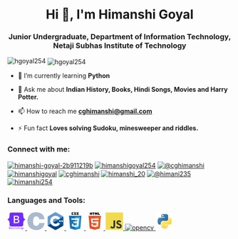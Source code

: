 <h1 align="center">Hi 👋, I'm Himanshi Goyal</h1>
<h3 align="center">Junior Undergraduate, Department of Information Technology, Netaji Subhas Institute of Technology</h3>


<p><img align="left" src="https://github-readme-stats.vercel.app/api/top-langs?username=hgoyal254&show_icons=true&locale=en&layout=compact" alt="hgoyal254" /></p>

<p>&nbsp;<img align="center" src="https://github-readme-stats.vercel.app/api?username=hgoyal254&show_icons=true&locale=en" alt="hgoyal254" /></p>

- 🌱 I’m currently learning **Python**

- 💬 Ask me about **Indian History, Books, Hindi Songs, Movies and Harry Potter.**

- 📫 How to reach me **cghimanshi@gmail.com**

- ⚡ Fun fact **Loves solving Sudoku, minesweeper and riddles.**

<h3 align="left">Connect with me:</h3>
<p align="left">
<a href="https://linkedin.com/in/himanshi-goyal-2b911219b" target="blank"><img align="center" src="https://cdn.jsdelivr.net/npm/simple-icons@3.0.1/icons/linkedin.svg" alt="himanshi-goyal-2b911219b" height="30" width="40" /></a>
<a href="https://kaggle.com/himanshigoyal254" target="blank"><img align="center" src="https://cdn.jsdelivr.net/npm/simple-icons@3.0.1/icons/kaggle.svg" alt="himanshigoyal254" height="30" width="40" /></a>
<a href="https://medium.com/@cghimanshi" target="blank"><img align="center" src="https://cdn.jsdelivr.net/npm/simple-icons@3.0.1/icons/medium.svg" alt="@cghimanshi" height="30" width="40" /></a>
<a href="https://www.codechef.com/users/himanshigoyal" target="blank"><img align="center" src="https://cdn.jsdelivr.net/npm/simple-icons@3.1.0/icons/codechef.svg" alt="himanshigoyal" height="30" width="40" /></a>
<a href="https://www.hackerrank.com/cghimanshi" target="blank"><img align="center" src="https://cdn.jsdelivr.net/npm/simple-icons@3.0.1/icons/hackerrank.svg" alt="cghimanshi" height="30" width="40" /></a>
<a href="https://www.leetcode.com/himanshi_20" target="blank"><img align="center" src="https://cdn.jsdelivr.net/npm/simple-icons@3.0.1/icons/leetcode.svg" alt="himanshi_20" height="30" width="40" /></a>
<a href="https://www.hackerearth.com/@himani235" target="blank"><img align="center" src="https://cdn.jsdelivr.net/npm/simple-icons@3.0.1/icons/hackerearth.svg" alt="@himani235" height="30" width="40" /></a>
<a href="https://auth.geeksforgeeks.org/user/himanshi254" target="blank"><img align="center" src="https://cdn.jsdelivr.net/npm/simple-icons@3.0.1/icons/geeksforgeeks.svg" alt="himanshi254" height="30" width="40" /></a>
</p>

<h3 align="left">Languages and Tools:</h3>
<p align="left"> <a href="https://getbootstrap.com" target="_blank"> <img src="https://raw.githubusercontent.com/devicons/devicon/master/icons/bootstrap/bootstrap-plain-wordmark.svg" alt="bootstrap" width="40" height="40"/> </a> <a href="https://www.cprogramming.com/" target="_blank"> <img src="https://raw.githubusercontent.com/devicons/devicon/master/icons/c/c-original.svg" alt="c" width="40" height="40"/> </a> <a href="https://www.w3schools.com/cpp/" target="_blank"> <img src="https://raw.githubusercontent.com/devicons/devicon/master/icons/cplusplus/cplusplus-original.svg" alt="cplusplus" width="40" height="40"/> </a> <a href="https://www.w3schools.com/css/" target="_blank"> <img src="https://raw.githubusercontent.com/devicons/devicon/master/icons/css3/css3-original-wordmark.svg" alt="css3" width="40" height="40"/> </a> <a href="https://www.w3.org/html/" target="_blank"> <img src="https://raw.githubusercontent.com/devicons/devicon/master/icons/html5/html5-original-wordmark.svg" alt="html5" width="40" height="40"/> </a> <a href="https://developer.mozilla.org/en-US/docs/Web/JavaScript" target="_blank"> <img src="https://raw.githubusercontent.com/devicons/devicon/master/icons/javascript/javascript-original.svg" alt="javascript" width="40" height="40"/> </a> <a href="https://opencv.org/" target="_blank"> <img src="https://www.vectorlogo.zone/logos/opencv/opencv-icon.svg" alt="opencv" width="40" height="40"/> </a> <a href="https://www.python.org" target="_blank"> <img src="https://raw.githubusercontent.com/devicons/devicon/master/icons/python/python-original.svg" alt="python" width="40" height="40"/> </a> </p>

